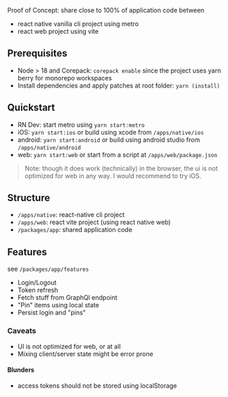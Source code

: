 Proof of Concept: share close to 100% of application code between
- react native vanilla cli project using metro
- react web project using vite

## Prerequisites
- Node > 18 and Corepack: `corepack enable` since the project uses yarn berry for monorepo workspaces
- Install dependencies and apply patches at root folder: `yarn (install)`

## Quickstart
- RN Dev: start metro using `yarn start:metro`
- iOS: `yarn start:ios` or build using xcode from `/apps/native/ios`
- android: `yarn start:android` or build using android studio from `/apps/native/android`
- web: `yarn start:web` or start from a script at `/apps/web/package.json`

>Note: though it does work (technically) in the browser, the ui is not optimized for web in any way. I would recommend to try iOS.

## Structure
- `/apps/native`: react-native cli project
- `/apps/web`: react vite project (using react native web)
- `/packages/app`: shared application code

## Features
see `/packages/app/features`
- Login/Logout
- Token refresh
- Fetch stuff from GraphQl endpoint
- "Pin" items using local state
- Persist login and "pins"

### Caveats
- UI is not optimized for web, or at all
- Mixing client/server state might be error prone

#### Blunders
- access tokens should not be stored using localStorage
